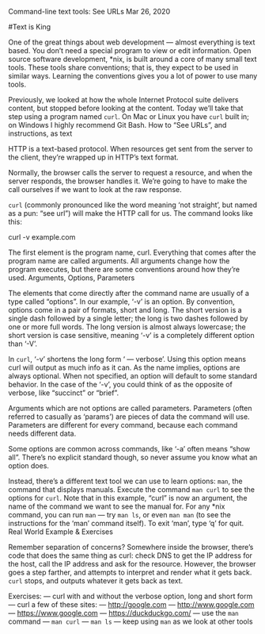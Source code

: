 Command-line text tools: See URLs
Mar 26, 2020

#Text is King

One of the great things about web development — almost everything is text based. You don’t need a special program to view or edit information. Open source software development, \*nix, is built around a core of many small text tools. These tools share conventions; that is, they expect to be used in similar ways. Learning the conventions gives you a lot of power to use many tools.

Previously, we looked at how the whole Internet Protocol suite delivers content, but stopped before looking at the content. Today we’ll take that step using a program named `curl`. On Mac or Linux you have `curl` built in; on Windows I highly recommend Git Bash.
How to “See URLs”, and instructions, as text

HTTP is a text-based protocol. When resources get sent from the server to the client, they’re wrapped up in HTTP’s text format.

Normally, the browser calls the server to request a resource, and when the server responds, the browser handles it. We’re going to have to make the call ourselves if we want to look at the raw response.

`curl` (commonly pronounced like the word meaning ‘not straight’, but named as a pun: “see url”) will make the HTTP call for us. The command looks like this:

curl -v example.com

The first element is the program name, curl. Everything that comes after the program name are called arguments. All arguments change how the program executes, but there are some conventions around how they’re used.
Arguments, Options, Parameters

The elements that come directly after the command name are usually of a type called “options”. In our example, ‘-v’ is an option. By convention, options come in a pair of formats, short and long. The short version is a single dash followed by a single letter; the long is two dashes followed by one or more full words. The long version is almost always lowercase; the short version is case sensitive, meaning ‘-v’ is a completely different option than ‘-V’.

In `curl`, ‘-v’ shortens the long form ‘ — verbose’. Using this option means curl will output as much info as it can. As the name implies, options are always optional. When not specified, an option will default to some standard behavior. In the case of the ‘-v’, you could think of as the opposite of verbose, like “succinct” or “brief”.

Arguments which are not options are called parameters. Parameters (often referred to casually as ‘params’) are pieces of data the command will use. Parameters are different for every command, because each command needs different data.

Some options are common across commands, like ‘-a’ often means “show all”. There’s no explicit standard though, so never assume you know what an option does.

Instead, there’s a different text tool we can use to learn options: `man`, the command that displays manuals. Execute the command `man curl` to see the options for `curl`. Note that in this example, “curl” is now an argument, the name of the command we want to see the manual for. For any \*nix command, you can run `man` — try `man ls`, or even `man man` (to see the instructions for the ‘man’ command itself). To exit ‘man’, type ‘q’ for quit.
Real World Example & Exercises

Remember separation of concerns? Somewhere inside the browser, there’s code that does the same thing as curl: check DNS to get the IP address for the host, call the IP address and ask for the resource. However, the browser goes a step farther, and attempts to interpret and render what it gets back. `curl` stops, and outputs whatever it gets back as text.

Exercises:
— curl with and without the verbose option, long and short form
— curl a few of these sites:
— http://google.com
— http://www.google.com
— https://www.google.com
— https://duckduckgo.com/
— use the `man` command
— `man curl`
— `man ls`
— keep using `man` as we look at other tools
